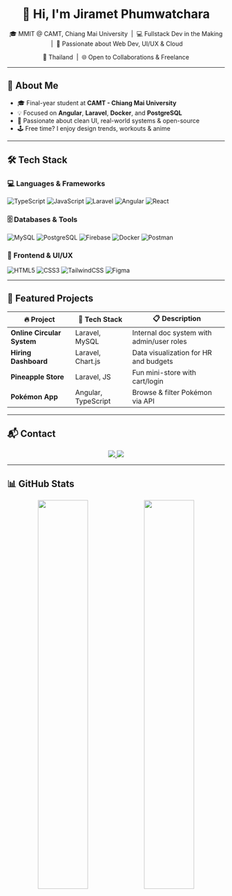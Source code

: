 <h1 align="center">🌙 Hi, I'm <strong>Jiramet Phumwatchara</strong></h1>

<p align="center">
🎓 MMIT @ CAMT, Chiang Mai University &nbsp;|&nbsp;
💻 Fullstack Dev in the Making &nbsp;|&nbsp;
🚀 Passionate about Web Dev, UI/UX & Cloud
</p>

<p align="center">
📍 Thailand &nbsp;|&nbsp; 🌐 Open to Collaborations & Freelance
</p>

---

## 👋 About Me

- 🎓 Final-year student at **CAMT - Chiang Mai University**  
- 💡 Focused on **Angular**, **Laravel**, **Docker**, and **PostgreSQL**  
- 🧠 Passionate about clean UI, real-world systems & open-source  
- 🕹️ Free time? I enjoy design trends, workouts & anime

---

## 🛠️ Tech Stack

### 💻 Languages & Frameworks  
![TypeScript](https://img.shields.io/badge/-TypeScript-3178C6?style=flat-square&logo=typescript&logoColor=white)
![JavaScript](https://img.shields.io/badge/-JavaScript-F7DF1E?style=flat-square&logo=javascript&logoColor=black)
![Laravel](https://img.shields.io/badge/-Laravel-F55247?style=flat-square&logo=laravel&logoColor=white)
![Angular](https://img.shields.io/badge/-Angular-DD0031?style=flat-square&logo=angular&logoColor=white)
![React](https://img.shields.io/badge/-React-61DAFB?style=flat-square&logo=react&logoColor=black)

### 🗄️ Databases & Tools  
![MySQL](https://img.shields.io/badge/-MySQL-00758F?style=flat-square&logo=mysql&logoColor=white)
![PostgreSQL](https://img.shields.io/badge/-PostgreSQL-316192?style=flat-square&logo=postgresql&logoColor=white)
![Firebase](https://img.shields.io/badge/-Firebase-FFCA28?style=flat-square&logo=firebase&logoColor=black)
![Docker](https://img.shields.io/badge/-Docker-2496ED?style=flat-square&logo=docker&logoColor=white)
![Postman](https://img.shields.io/badge/-Postman-FF6C37?style=flat-square&logo=postman&logoColor=white)

### 🎨 Frontend & UI/UX  
![HTML5](https://img.shields.io/badge/-HTML5-E34F26?style=flat-square&logo=html5&logoColor=white)
![CSS3](https://img.shields.io/badge/-CSS3-1572B6?style=flat-square&logo=css3&logoColor=white)
![TailwindCSS](https://img.shields.io/badge/-TailwindCSS-38B2AC?style=flat-square&logo=tailwind-css&logoColor=white)
![Figma](https://img.shields.io/badge/-Figma-1E1E2F?style=flat-square&logo=figma&logoColor=white)

---

## 🚀 Featured Projects

| 🔥 Project             | 🧰 Tech Stack           | 📋 Description                            |
|------------------------|-------------------------|--------------------------------------------|
| **Online Circular System** | Laravel, MySQL        | Internal doc system with admin/user roles |
| **Hiring Dashboard**       | Laravel, Chart.js     | Data visualization for HR and budgets     |
| **Pineapple Store**        | Laravel, JS           | Fun mini-store with cart/login            |
| **Pokémon App**            | Angular, TypeScript   | Browse & filter Pokémon via API           |

---

## 📬 Contact

<p align="center">
  <a href="mailto:polphumwat@gmail.com">
    <img src="https://img.shields.io/badge/Gmail-polphumwat@gmail.com-EA4335?style=for-the-badge&logo=gmail&logoColor=white" />
  </a>
  <a href="https://facebook.com/jiramet%20phumwatchara">
    <img src="https://img.shields.io/badge/Facebook-Jiramet%20Phumwatchara-1877F2?style=for-the-badge&logo=facebook&logoColor=white" />
  </a>
</p>

---

## 📊 GitHub Stats

<p align="center">
  <img src="https://github-readme-stats.vercel.app/api?username=jirametss&show_icons=true&theme=tokyonight" width="48%" />
  <img src="https://github-readme-stats.vercel.app/api/top-langs/?username=jirametss&layout=compact&theme=tokyonight" width="48%" />
</p>
